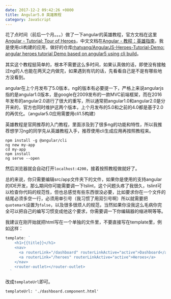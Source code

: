 ```yaml
---
date: 2017-12-2 09:42:26 +0800
title: Angular5.0 英雄教程
category: JavaScript
---
```


花了点时间（前后一个月。。。）做了一下angular的英雄教程，官方文档在这里[Angular - Tutorial: Tour of Heroes](https://angular.io/tutorial)，中文文档在[Angular - 教程：英雄指南](https://angular.cn/tutorial)，我是使用cli构建的应用，做好的仓库[rhatyang/AngularJS-Heroes-Tutorial-Demo: angular heroes tutorial Demo based on angular5 using cli build](https://github.com/rhatyang/AngularJS-Heroes-Tutorial-Demo)。

其实这个教程挺简单的，根本不需要这么多时间，如果认真做的话，即使没有接触过ng的人也能在两天之内做完，如果遇到有坑的话，先看看自己是不是有哪些地方没看到。



angular在上个月发布了5.0版本，ng的版本有必要提一下，严格上来说angularjs指的是angular1.0版本，是google在2009发布的一款MVC前端框架，而在2016年发布的angular2.0进行了很大的重写，所以通常把angular1.0和angular2.0是分开来的，官方也同时维护这两个版本，上个月发布的5.0和之前的4.0都是基于2.0的再优化。（angular5.0应用需要用cli1.5构建）

英雄教程是官网推荐的入门教程，里面涉及到了很多ng的功能和特性，所以我推荐想学习ng的同学先从英雄教程入手，推荐使用cli生成应用再按照教程来。

```
npm install -g @angular/cli
ng new my-app
cd my-app
npm install
ng serve --open
```

然后浏览器就会自动打开`localhost:4200`，接着按照教程做就好了。

总的来说，你只需要编辑src/app文件夹下的文件，如果你是使用的支持angular的IDE开发，那么期间你可能需要调一下tslint，这个问题头疼了我很久，tslint可以检查你代码的规范性，但也总感觉有些东西很没必要，比如要求你在一个文件的结尾必须多空一行，必须用单引号（我习惯了用双引号啊）所以就需要把`quotemark`设置为`false`，以及很多很烦人的规范，当然如果你没我这么毛病你完全可以把自己的编写习惯变成他这个要求，你需要调一下你编辑器的缩进啊等等。

我建议在刚开始就把html写在一个单独的文件里，不要直接写在template里，例如这样：

```ts
template: `
    <h1>{{title}}</h1>
    <nav>
      <a routerLink="/dashboard" routerLinkActive="active">Dashboard</a>
      <a routerLink="/heroes" routerLinkActive="active">Heroes</a>
    </nav>
    <router-outlet></router-outlet>
  `
```

改成`templateUrl`即可。

```
templateUrl: './dashboard.component.html'
```
